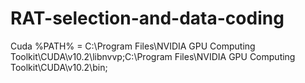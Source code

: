 # RAT-selection-and-data-coding

Cuda %PATH% = C:\Program Files\NVIDIA GPU Computing Toolkit\CUDA\v10.2\libnvvp;C:\Program Files\NVIDIA GPU Computing Toolkit\CUDA\v10.2\bin;